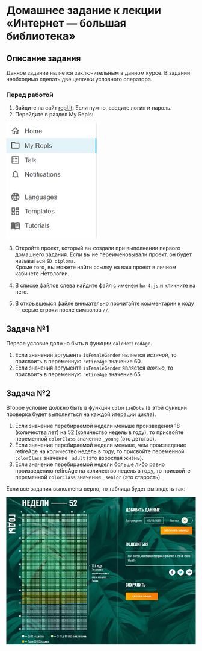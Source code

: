 # Домашнее задание к лекции «Интернет — большая библиотека»

## Описание задания
Данное задание является заключительным в данном курсе.
В задании необходимо сделать две цепочки условного оператора.

### Перед работой
1. Зайдите на сайт [repl.it](https://repl.it/). Если нужно, введите логин и пароль.
2. Перейдите в раздел My Repls:

![My Repls](../assets/my-repls.png)

3. Откройте проект, который вы создали при выполнении первого домашнего задания. Если вы не переименовывали проект, он будет называться `SD diploma`.  
Кроме того, вы можете найти ссылку на ваш проект в личном кабинете Нетологии.

4. В списке файлов слева найдите файл с именем `hw-4.js` и кликните на него.

5. В открывшемся файле внимательно прочитайте комментарии к коду — серые строки после символов `//`.

## Задача №1
Первое условие должно быть в функции `calcRetiredAge`. 
1. Если значения аргумента `isFemaleGender` является *истиной*, то присвоить в переменную `retireAge` значение 60.
2. Если значения аргумента `isFemaleGender` является *ложью*, то присвоить в переменную `retireAge` значение 65.

## Задача №2
Второе условие должно быть в функции `colorizeDots` (в этой функции проверка будет выполняться на каждой итерации цикла).
1. Если значение перебираемой недели меньше произведения 18 (количества лет) на 52 (количество недель в году), то присвойте переменной `colorClass` значение `_young` (это детство).
2. Если значение перебираемой недели меньше, чем произведение retireAge на количество недель в году, то присвойте переменной `colorClass` значение `_adult` (это взрослая жизнь).
3. Если значение перебираемой недели больше либо равно произведению retireAge на количество недель в году, то присвойте переменной `colorClass` значение `_senior` (это старость).

Если все задания выполнены верно, то таблица будет выглядеть так:

![Результат четвёртого домашнего задания](../assets/hw-4.png)